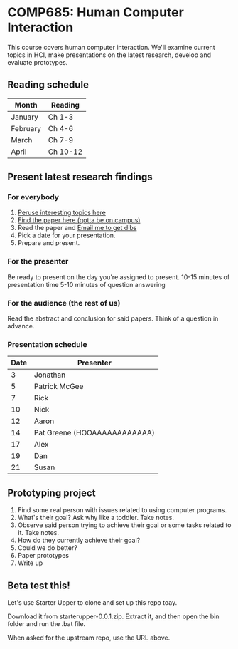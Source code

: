 COMP685: Human Computer Interaction
===================================

This course covers human computer interaction. We'll examine current topics in HCI, make presentations on the latest research, develop and evaluate prototypes.

Reading schedule
----------------

Month    | Reading
-------- | --------
January  | Ch 1-3
February | Ch 4-6
March    | Ch 7-9
April    | Ch 10-12

Present latest research findings
--------------------------------

### For everybody

1. [Peruse interesting topics here](http://chi2013.acm.org/program/by-day/)
2. [Find the paper here (gotta be on campus)](http://dl.acm.org/)
3. Read the paper and [Email me to get dibs](lawrancej@wit.edu)
4. Pick a date for your presentation.
5. Prepare and present.

### For the presenter

Be ready to present on the day you're assigned to present.
10-15 minutes of presentation time
5-10 minutes of question answering

### For the audience (the rest of us)

Read the abstract and conclusion for said papers.
Think of a question in advance.

### Presentation schedule

Date | Presenter
---- | ----------
3    | Jonathan
5    | Patrick McGee
7    | Rick
10   | Nick
12   | Aaron
14   | Pat Greene (HOOAAAAAAAAAAAA)
17   | Alex
19   | Dan
21   | Susan

Prototyping project
-------------------

1. Find some real person with issues related to using computer programs.
2. What's their goal? Ask why like a toddler. Take notes.
3. Observe said person trying to achieve their goal or some tasks related to it. Take notes.
4. How do they currently achieve their goal?
5. Could we do better?
6. Paper prototypes
7. Write up

Beta test this!
---------------
Let's use Starter Upper to clone and set up this repo toay.

Download it from starterupper-0.0.1.zip.
Extract it, and then open the bin folder and run the .bat file.

When asked for the upstream repo, use the URL above.
